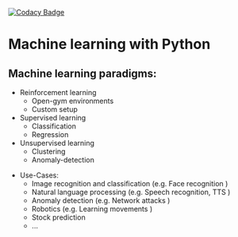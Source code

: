 [![Codacy Badge](https://app.codacy.com/project/badge/Grade/896a964a742b45d6b11d95a9253ca20f)](https://www.codacy.com/gh/Cibah/machine-learning/dashboard?utm_source=github.com&amp;utm_medium=referral&amp;utm_content=Cibah/machine-learning&amp;utm_campaign=Badge_Grade)

# Machine learning with Python 
## Machine learning paradigms:
* Reinforcement learning
    * Open-gym environments
    * Custom setup
* Supervised learning
    * Classification
    * Regression
* Unsupervised learning 
    * Clustering
    * Anomaly-detection
    
- Use-Cases:
    - Image recognition and classification (e.g. Face recognition )
    - Natural language processing (e.g. Speech recognition, TTS )
    - Anomaly detection (e.g. Network attacks )
    - Robotics (e.g. Learning movements )
    - Stock prediction
    - ...
    
